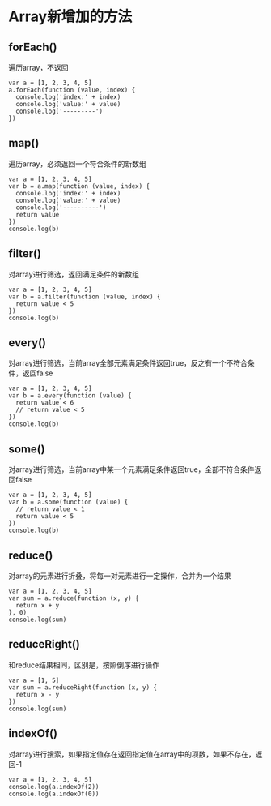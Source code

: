 # Array新增加的方法

## forEach()
遍历array，不返回

```
var a = [1, 2, 3, 4, 5]
a.forEach(function (value, index) {
  console.log('index:' + index)
  console.log('value:' + value)
  console.log('---------')
})
```
## map()
遍历array，必须返回一个符合条件的新数组

```
var a = [1, 2, 3, 4, 5]
var b = a.map(function (value, index) {
  console.log('index:' + index)
  console.log('value:' + value)
  console.log('----------')
  return value
})
console.log(b)
```

## filter()
对array进行筛选，返回满足条件的新数组

```
var a = [1, 2, 3, 4, 5]
var b = a.filter(function (value, index) {
  return value < 5
})
console.log(b)
```

## every()
对array进行筛选，当前array全部元素满足条件返回true，反之有一个不符合条件，返回false

```
var a = [1, 2, 3, 4, 5]
var b = a.every(function (value) {
  return value < 6
  // return value < 5
})
console.log(b)
```
## some()
对array进行筛选，当前array中某一个元素满足条件返回true，全部不符合条件返回false

```
var a = [1, 2, 3, 4, 5]
var b = a.some(function (value) {
  // return value < 1
  return value < 5
})
console.log(b)
```

## reduce()
对array的元素进行折叠，将每一对元素进行一定操作，合并为一个结果

```
var a = [1, 2, 3, 4, 5]
var sum = a.reduce(function (x, y) {
  return x + y
}, 0)
console.log(sum)
```

## reduceRight()
和reduce结果相同，区别是，按照倒序进行操作

```
var a = [1, 5]
var sum = a.reduceRight(function (x, y) {
  return x - y
})
console.log(sum)
```

## indexOf()
对array进行搜索，如果指定值存在返回指定值在array中的项数，如果不存在，返回-1

```
var a = [1, 2, 3, 4, 5]
console.log(a.indexOf(2))
console.log(a.indexOf(0))
```

